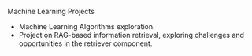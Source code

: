 Machine Learning Projects
- Machine Learning Algorithms exploration.
- Project on RAG-based information retrieval, exploring challenges and opportunities in the retriever component.


